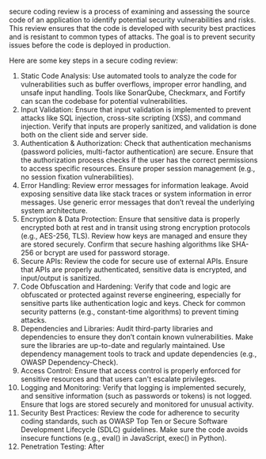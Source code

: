  secure coding review is a process of examining and assessing the source code of an application to identify potential security vulnerabilities and risks. This review ensures that the code is developed with security best practices and is resistant to common types of attacks. The goal is to prevent security issues before the code is deployed in production.

Here are some key steps in a secure coding review:

1. Static Code Analysis:
Use automated tools to analyze the code for vulnerabilities such as buffer overflows, improper error handling, and unsafe input handling.
Tools like SonarQube, Checkmarx, and Fortify can scan the codebase for potential vulnerabilities.
2. Input Validation:
Ensure that input validation is implemented to prevent attacks like SQL injection, cross-site scripting (XSS), and command injection.
Verify that inputs are properly sanitized, and validation is done both on the client side and server side.
3. Authentication & Authorization:
Check that authentication mechanisms (password policies, multi-factor authentication) are secure.
Ensure that the authorization process checks if the user has the correct permissions to access specific resources.
Ensure proper session management (e.g., no session fixation vulnerabilities).
4. Error Handling:
Review error messages for information leakage. Avoid exposing sensitive data like stack traces or system information in error messages.
Use generic error messages that don’t reveal the underlying system architecture.
5. Encryption & Data Protection:
Ensure that sensitive data is properly encrypted both at rest and in transit using strong encryption protocols (e.g., AES-256, TLS).
Review how keys are managed and ensure they are stored securely.
Confirm that secure hashing algorithms like SHA-256 or bcrypt are used for password storage.
6. Secure APIs:
Review the code for secure use of external APIs.
Ensure that APIs are properly authenticated, sensitive data is encrypted, and input/output is sanitized.
7. Code Obfuscation and Hardening:
Verify that code and logic are obfuscated or protected against reverse engineering, especially for sensitive parts like authentication logic and keys.
Check for common security patterns (e.g., constant-time algorithms) to prevent timing attacks.
8. Dependencies and Libraries:
Audit third-party libraries and dependencies to ensure they don’t contain known vulnerabilities.
Make sure the libraries are up-to-date and regularly maintained.
Use dependency management tools to track and update dependencies (e.g., OWASP Dependency-Check).
9. Access Control:
Ensure that access control is properly enforced for sensitive resources and that users can't escalate privileges.
10. Logging and Monitoring:
Verify that logging is implemented securely, and sensitive information (such as passwords or tokens) is not logged.
Ensure that logs are stored securely and monitored for unusual activity.
11. Security Best Practices:
Review the code for adherence to security coding standards, such as OWASP Top Ten or Secure Software Development Lifecycle (SDLC) guidelines.
Make sure the code avoids insecure functions (e.g., eval() in JavaScript, exec() in Python).
12. Penetration Testing:
After

